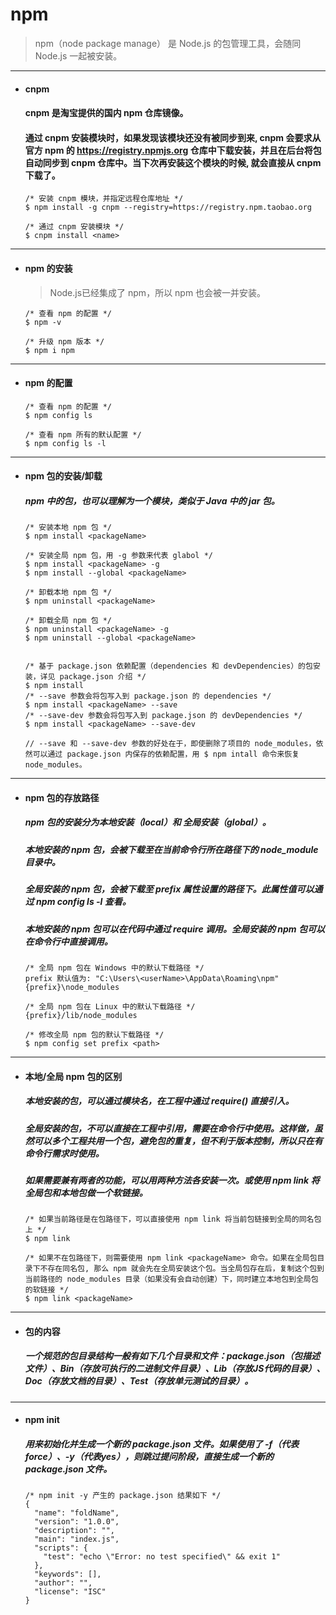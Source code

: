 # npm
> npm（node package manage） 是 Node.js 的包管理工具，会随同 Node.js 一起被安装。



---
- #### cnpm
  #### cnpm 是淘宝提供的国内 npm 仓库镜像。
  #### 通过 cnpm 安装模块时，如果发现该模块还没有被同步到来, cnpm 会要求从官方 npm 的 https://registry.npmjs.org 仓库中下载安装，并且在后台将包自动同步到 cnpm 仓库中。当下次再安装这个模块的时候, 就会直接从 cnpm 下载了。
  ``` node
  /* 安装 cnpm 模块，并指定远程仓库地址 */
  $ npm install -g cnpm --registry=https://registry.npm.taobao.org

  /* 通过 cnpm 安装模块 */
  $ cnpm install <name>
  ```


---
- #### npm 的安装
  > Node.js已经集成了 npm，所以 npm 也会被一并安装。
  ```
  /* 查看 npm 的配置 */
  $ npm -v     

  /* 升级 npm 版本 */
  $ npm i npm     
  ```



---
- #### npm 的配置
  ```
  /* 查看 npm 的配置 */
  $ npm config ls      

  /* 查看 npm 所有的默认配置 */
  $ npm config ls -l      
  ```





---
- #### npm 包的安装/卸载
  ##### npm 中的包，也可以理解为一个模块，类似于 Java 中的 jar 包。
  ```
  /* 安装本地 npm 包 */
  $ npm install <packageName>

  /* 安装全局 npm 包，用 -g 参数来代表 glabol */
  $ npm install <packageName> -g
  $ npm install --global <packageName>

  /* 卸载本地 npm 包 */
  $ npm uninstall <packageName>

  /* 卸载全局 npm 包 */
  $ npm uninstall <packageName> -g
  $ npm uninstall --global <packageName>


  /* 基于 package.json 依赖配置（dependencies 和 devDependencies）的包安装，详见 package.json 介绍 */
  $ npm install
  /* --save 参数会将包写入到 package.json 的 dependencies */
  $ npm install <packageName> --save
  /* --save-dev 参数会将包写入到 package.json 的 devDependencies */
  $ npm install <packageName> --save-dev

  // --save 和 --save-dev 参数的好处在于，即使删除了项目的 node_modules，依然可以通过 package.json 内保存的依赖配置，用 $ npm intall 命令来恢复 node_modules。
  ```




---
- #### npm 包的存放路径
  ##### npm 包的安装分为本地安装（local）和 全局安装（global）。
  ##### 本地安装的 npm 包，会被下载至在当前命令行所在路径下的 node_module 目录中。
  ##### 全局安装的 npm 包，会被下载至 prefix 属性设置的路径下。此属性值可以通过 npm config ls -l 查看。
  ##### 本地安装的 npm 包可以在代码中通过 require 调用。全局安装的 npm 包可以在命令行中直接调用。
  ```
  /* 全局 npm 包在 Windows 中的默认下载路径 */
  prefix 默认值为: "C:\Users\<userName>\AppData\Roaming\npm"
  {prefix}\node_modules

  /* 全局 npm 包在 Linux 中的默认下载路径 */
  {prefix}/lib/node_modules

  /* 修改全局 npm 包的默认下载路径 */
  $ npm config set prefix <path>
  ```





---
- #### 本地/全局 npm 包的区别
  ##### 本地安装的包，可以通过模块名，在工程中通过 require() 直接引入。
  ##### 全局安装的包，不可以直接在工程中引用，需要在命令行中使用。这样做，虽然可以多个工程共用一个包，避免包的重复，但不利于版本控制，所以只在有命令行需求时使用。
  ##### 如果需要兼有两者的功能，可以用两种方法各安装一次。或使用 npm link 将全局包和本地包做一个软链接。
  ```Node
  /* 如果当前路径是在包路径下，可以直接使用 npm link 将当前包链接到全局的同名包上 */
  $ npm link

  /* 如果不在包路径下，则需要使用 npm link <packageName> 命令。如果在全局包目录下不存在同名包, 那么 npm 就会先在全局安装这个包。当全局包存在后，复制这个包到当前路径的 node_modules 目录（如果没有会自动创建）下，同时建立本地包到全局包的软链接 */
  $ npm link <packageName>
  ```




---
- #### 包的内容
  ##### 一个规范的包目录结构一般有如下几个目录和文件：package.json（包描述文件）、Bin（存放可执行的二进制文件目录）、Lib（存放JS代码的目录）、Doc（存放文档的目录）、Test（存放单元测试的目录）。





---
- #### npm init
  ##### 用来初始化并生成一个新的 package.json 文件。如果使用了 -f（代表force）、-y（代表yes），则跳过提问阶段，直接生成一个新的 package.json 文件。
  ```Node
  /* npm init -y 产生的 package.json 结果如下 */
  {
    "name": "foldName",
    "version": "1.0.0",
    "description": "",
    "main": "index.js",
    "scripts": {
      "test": "echo \"Error: no test specified\" && exit 1"
    },
    "keywords": [],
    "author": "",
    "license": "ISC"
  }
  ```
